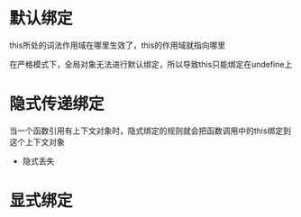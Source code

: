 # 默认绑定
this所处的词法作用域在哪里生效了，this的作用域就指向哪里

在严格模式下，全局对象无法进行默认绑定，所以导致this只能绑定在undefine上

# 隐式传递绑定
当一个函数引用有上下文对象时，隐式绑定的规则就会把函数调用中的this绑定到这个上下文对象

 - 隐式丢失

# 显式绑定

